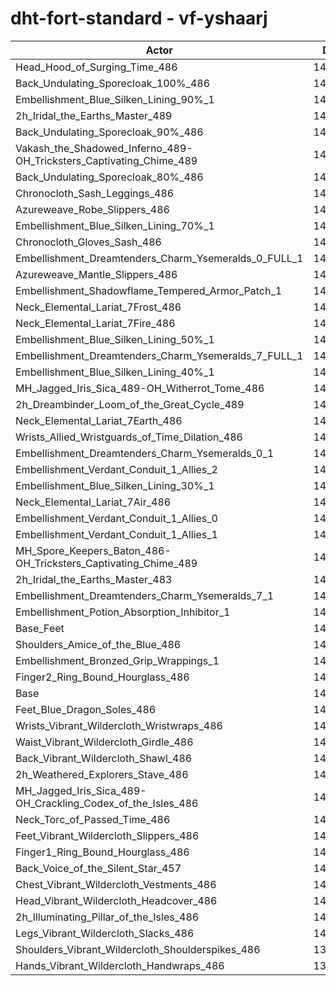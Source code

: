 # dht-fort-standard - vf-yshaarj
| Actor | DPS | Increase |
|---|:---:|:---:|
|Head_Hood_of_Surging_Time_486|142797|1.53%|
|Back_Undulating_Sporecloak_100%_486|142619|1.40%|
|Embellishment_Blue_Silken_Lining_90%_1|142574|1.37%|
|2h_Iridal_the_Earths_Master_489|142478|1.30%|
|Back_Undulating_Sporecloak_90%_486|142424|1.26%|
|Vakash_the_Shadowed_Inferno_489-OH_Tricksters_Captivating_Chime_489|142328|1.19%|
|Back_Undulating_Sporecloak_80%_486|142309|1.18%|
|Chronocloth_Sash_Leggings_486|142159|1.07%|
|Azureweave_Robe_Slippers_486|142148|1.06%|
|Embellishment_Blue_Silken_Lining_70%_1|142088|1.02%|
|Chronocloth_Gloves_Sash_486|142034|0.98%|
|Embellishment_Dreamtenders_Charm_Ysemeralds_0_FULL_1|141897|0.89%|
|Azureweave_Mantle_Slippers_486|141847|0.85%|
|Embellishment_Shadowflame_Tempered_Armor_Patch_1|141725|0.76%|
|Neck_Elemental_Lariat_7Frost_486|141721|0.76%|
|Neck_Elemental_Lariat_7Fire_486|141688|0.74%|
|Embellishment_Blue_Silken_Lining_50%_1|141676|0.73%|
|Embellishment_Dreamtenders_Charm_Ysemeralds_7_FULL_1|141508|0.61%|
|Embellishment_Blue_Silken_Lining_40%_1|141472|0.58%|
|MH_Jagged_Iris_Sica_489-OH_Witherrot_Tome_486|141467|0.58%|
|2h_Dreambinder_Loom_of_the_Great_Cycle_489|141421|0.55%|
|Neck_Elemental_Lariat_7Earth_486|141404|0.54%|
|Wrists_Allied_Wristguards_of_Time_Dilation_486|141343|0.49%|
|Embellishment_Dreamtenders_Charm_Ysemeralds_0_1|141327|0.48%|
|Embellishment_Verdant_Conduit_1_Allies_2|141315|0.47%|
|Embellishment_Blue_Silken_Lining_30%_1|141289|0.45%|
|Neck_Elemental_Lariat_7Air_486|141275|0.44%|
|Embellishment_Verdant_Conduit_1_Allies_0|141267|0.44%|
|Embellishment_Verdant_Conduit_1_Allies_1|141212|0.40%|
|MH_Spore_Keepers_Baton_486-OH_Tricksters_Captivating_Chime_489|141165|0.37%|
|2h_Iridal_the_Earths_Master_483|141058|0.29%|
|Embellishment_Dreamtenders_Charm_Ysemeralds_7_1|140980|0.23%|
|Embellishment_Potion_Absorption_Inhibitor_1|140873|0.16%|
|Base_Feet|140844|0.14%|
|Shoulders_Amice_of_the_Blue_486|140842|0.14%|
|Embellishment_Bronzed_Grip_Wrappings_1|140711|0.04%|
|Finger2_Ring_Bound_Hourglass_486|140678|0.02%|
|Base|140651|0.00%|
|Feet_Blue_Dragon_Soles_486|140635|-0.01%|
|Wrists_Vibrant_Wildercloth_Wristwraps_486|140632|-0.01%|
|Waist_Vibrant_Wildercloth_Girdle_486|140562|-0.06%|
|Back_Vibrant_Wildercloth_Shawl_486|140551|-0.07%|
|2h_Weathered_Explorers_Stave_486|140483|-0.12%|
|MH_Jagged_Iris_Sica_489-OH_Crackling_Codex_of_the_Isles_486|140478|-0.12%|
|Neck_Torc_of_Passed_Time_486|140414|-0.17%|
|Feet_Vibrant_Wildercloth_Slippers_486|140413|-0.17%|
|Finger1_Ring_Bound_Hourglass_486|140346|-0.22%|
|Back_Voice_of_the_Silent_Star_457|140343|-0.22%|
|Chest_Vibrant_Wildercloth_Vestments_486|140248|-0.29%|
|Head_Vibrant_Wildercloth_Headcover_486|140221|-0.31%|
|2h_Illuminating_Pillar_of_the_Isles_486|140059|-0.42%|
|Legs_Vibrant_Wildercloth_Slacks_486|140021|-0.45%|
|Shoulders_Vibrant_Wildercloth_Shoulderspikes_486|139951|-0.50%|
|Hands_Vibrant_Wildercloth_Handwraps_486|139831|-0.58%|
